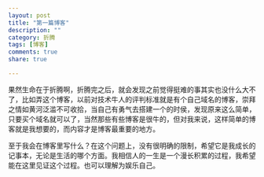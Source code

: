 ```yaml
---
layout: post  
title: "第一篇博客"  
description: ""  
category: 折腾  
tags: [博客]
comments: true 
share: true

---
```


果然生命在于折腾啊，折腾完之后，就会发现之前觉得挺难的事其实也没什么大不了，比如弄这个博客，以前对技术牛人的评判标准就是有个自己域名的博客，崇拜之情如黄河泛滥不可收拾，当自己有勇气去搭建一个的时侯，发现原来这么简单，只要买个域名就可以了，当然那些有些博客是很牛的，但对我来说，这样简单的博客就是我想要的，而内容才是博客最重要的地方。


   
至于我会在博客里写什么？在这个问题上，没有很明确的限制，希望它是我成长的记事本，无论是生活的哪个方面。我相信人的一生是一个漫长积累的过程，我希望能在这里见证这个过程。也可以理解为娱乐自己。